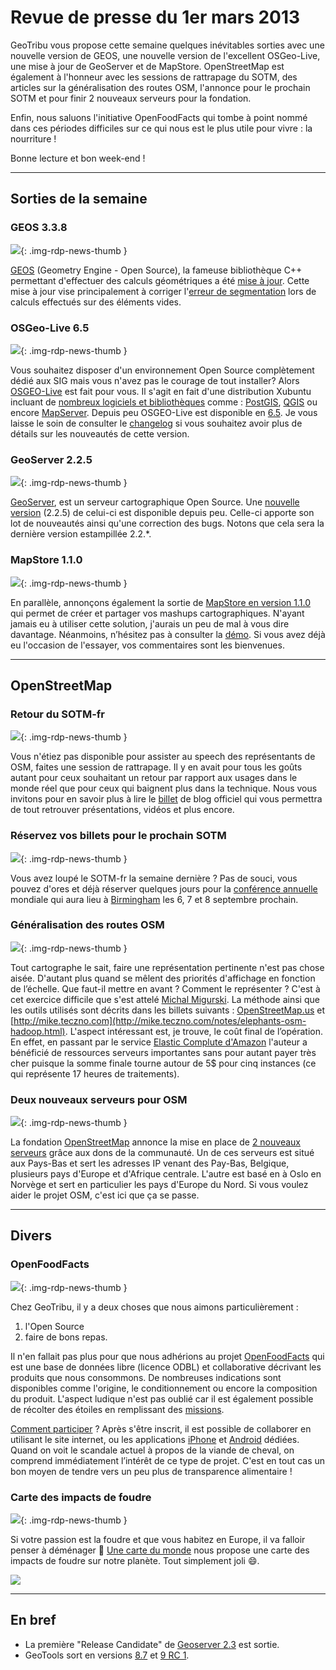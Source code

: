# Revue de presse du 1er mars 2013

GeoTribu vous propose cette semaine quelques inévitables sorties avec une nouvelle version de GEOS, une nouvelle version de l'excellent OSGeo-Live, une mise à jour de GeoServer et de MapStore. OpenStreetMap est également à l'honneur avec les sessions de rattrapage du SOTM, des articles sur la généralisation des routes OSM, l'annonce pour le prochain SOTM et pour finir 2 nouveaux serveurs pour la fondation.

Enfin, nous saluons l'initiative OpenFoodFacts qui tombe à point nommé dans ces périodes difficiles sur ce qui nous est le plus utile pour vivre : la nourriture !

Bonne lecture et bon week-end !

----

## Sorties de la semaine

### GEOS 3.3.8

![](https://cdn.geotribu.fr/img/internal/icons-rdp-news/news.png){: .img-rdp-news-thumb }

[GEOS](http://trac.osgeo.org/geos/) (Geometry Engine - Open Source), la fameuse bibliothèque C++ permettant d'effectuer des calculs géométriques a été [mise à jour](http://lists.osgeo.org/pipermail/geos-devel/2013-February/006241.html). Cette mise à jour vise principalement à corriger l'[erreur de segmentation](https://fr.wikipedia.org/wiki/Erreur_de_segmentation) lors de calculs effectués sur des éléments vides.

### OSGeo-Live 6.5

![](https://cdn.geotribu.fr/img/logos-icones/entreprises_association/osgeo.png){: .img-rdp-news-thumb }

Vous souhaitez disposer d'un environnement Open Source complètement dédié aux SIG mais vous n'avez pas le courage de tout installer? Alors [OSGEO-Live](http://live.osgeo.org/fr/) est fait pour vous. Il s'agit en fait d'une distribution Xubuntu incluant de [nombreux logiciels et bibliothèques](http://live.osgeo.org/fr/overview/overview.html) comme : [PostGIS](http://postgis.net/), [QGIS](http://www.qgis.org/) ou encore [MapServer](http://mapserver.org/). Depuis peu OSGEO-Live est disponible en [6.5](http://lisasoft.com.au/blog/osgeo-live-65-released). Je vous laisse le soin de consulter le [changelog](http://svn.osgeo.org/osgeo/livedvd/gisvm/trunk/CHANGES.txt) si vous souhaitez avoir plus de détails sur les nouveautés de cette version.

### GeoServer 2.2.5

![](https://cdn.geotribu.fr/img/logos-icones/logiciels_librairies/geoserver.png){: .img-rdp-news-thumb }

[GeoServer](http://geoserver.org/display/GEOS/Welcome), est un serveur cartographique Open Source. Une [nouvelle version](http://blog.geoserver.org/2013/02/26/geoserver-2-2-5/) (2.2.5) de celui-ci est disponible depuis peu. Celle-ci apporte son lot de nouveautés ainsi qu'une correction des bugs. Notons que cela sera la dernière version estampillée 2.2.*.

### MapStore 1.1.0

![](https://cdn.geotribu.fr/img/internal/icons-rdp-news/news.png){: .img-rdp-news-thumb }

En parallèle, annonçons également la sortie de [MapStore en version 1.1.0](http://geo-solutions.blogspot.ca/2013/02/mapstore-1.1.0.html) qui permet de créer et partager vos mashups cartographiques. N'ayant jamais eu à utiliser cette solution, j'aurais un peu de mal à vous dire davantage. Néanmoins, n’hésitez pas à consulter la [démo](http://mapstore.geo-solutions.it/mapcomposer/viewer?config=markerEditor). Si vous avez déjà eu l'occasion de l'essayer, vos commentaires sont les bienvenues.

----

## OpenStreetMap

### Retour du SOTM-fr

![](https://cdn.geotribu.fr/img/logos-icones/OpenStreetMap/Openstreetmap.png){: .img-rdp-news-thumb }

Vous n'étiez pas disponible pour assister au speech des représentants de OSM, faites une session de rattrapage. Il y en avait pour tous les goûts autant pour ceux souhaitant un retour par rapport aux usages dans le monde réel que pour ceux qui baignent plus dans la technique. Nous vous invitons pour en savoir plus à lire le [billet](http://openstreetmap.fr/synthese-sotmfr) de blog officiel qui vous permettra de tout retrouver présentations, vidéos et plus encore.

### Réservez vos billets pour le prochain SOTM

![](https://cdn.geotribu.fr/img/internal/icons-rdp-news/news.png){: .img-rdp-news-thumb }

Vous avez loupé le SOTM-fr la semaine dernière ? Pas de souci, vous pouvez d'ores et déjà réserver quelques jours pour la [conférence annuelle](http://blog.osmfoundation.org/2013/02/16/state-of-the-map-2013-birmingham/) mondiale qui aura lieu à [Birmingham](https://www.openstreetmap.org/?lat=52.49499320983887&lon=-1.8860435485839844&zoom=11) les 6, 7 et 8 septembre prochain.

### Généralisation des routes OSM

![](https://cdn.geotribu.fr/img/logos-icones/OpenStreetMap/Openstreetmap.png){: .img-rdp-news-thumb }

Tout cartographe le sait, faire une représentation pertinente n'est pas chose aisée. D'autant plus quand se mêlent des priorités d'affichage en fonction de l’échelle. Que faut-il mettre en avant ? Comment le représenter ? C'est à cet exercice difficile que s'est attelé [Michal Migurski](http://mike.teczno.com/). La méthode ainsi que les outils utilisés sont décrits dans les billets suivants : [OpenStreetMap.us](http://www.openstreetmap.us/~migurski/streets-and-routes/) et [http://mike.teczno.com](http://mike.teczno.com/notes/elephants-osm-hadoop.html). L'aspect intéressant est, je trouve, le coût final de l’opération. En effet, en passant par le service [Elastic Complute d'Amazon](http://aws.amazon.com/ec2/) l'auteur a bénéficié de ressources serveurs importantes sans pour autant payer très cher puisque la somme finale tourne autour de 5$ pour cinq instances (ce qui représente 17 heures de traitements).

### Deux nouveaux serveurs pour OSM

![](https://cdn.geotribu.fr/img/logos-icones/OpenStreetMap/Openstreetmap.png){: .img-rdp-news-thumb }

La fondation [OpenStreetMap](https://www.openstreetmap.org/) annonce la mise en place de [2 nouveaux serveurs](http://geotribu.net/node/blog.osmfoundation.org/2013/02/25/two-more-new-tile-servers/) grâce aux dons de la communauté. Un de ces serveurs est situé aux Pays-Bas et sert les adresses IP venant des Pay-Bas, Belgique, plusieurs pays d'Europe et d'Afrique centrale. L'autre est basé en à Oslo en Norvège et sert en particulier les pays d'Europe du Nord. Si vous voulez aider le projet OSM, c'est ici que ça se passe.

----

## Divers

### OpenFoodFacts

![](https://cdn.geotribu.fr/img/logos-icones/divers/openfoodfacts.png){: .img-rdp-news-thumb }

Chez GeoTribu, il y a deux choses que nous aimons particulièrement :

1. l'Open Source
2. faire de bons repas.

Il n'en fallait pas plus pour que nous adhérions au projet [OpenFoodFacts](https://openfoodfacts.org/) qui est une base de données libre (licence ODBL) et collaborative décrivant les produits que nous consommons. De nombreuses indications sont disponibles comme l'origine, le conditionnement ou encore la composition du produit. L'aspect ludique n'est pas oublié car il est également possible de récolter des étoiles en remplissant des [missions](http://fr.openfoodfacts.org/missions).

[Comment participer](http://fr.openfoodfacts.org/comment-ajouter-un-produit) ? Après s'être inscrit, il est possible de collaborer en utilisant le site internet, ou les applications [iPhone](https://itunes.apple.com/fr/app/open-food-facts/id588797948) et [Android](https://play.google.com/store/apps/details?id=org.openfoodfacts.scanner) dédiées. Quand on voit le scandale actuel à propos de la viande de cheval, on comprend immédiatement l’intérêt de ce type de projet. C'est en tout cas un bon moyen de tendre vers un peu plus de transparence alimentaire !

### Carte des impacts de foudre

![](https://cdn.geotribu.fr/img/logos-icones/unecartedumonde.png){: .img-rdp-news-thumb }

Si votre passion est la foudre et que vous habitez en Europe, il va falloir penser à déménager :slightly_smiling_face: [Une carte du monde](https://www.unecartedumonde.fr/2013/02/carte-monde-impacts-foudre/) nous propose une carte des impacts de foudre sur notre planète. Tout simplement joli :smile:.

![](https://cdn.geotribu.fr/img/articles-blog-rdp/capture-ecran/carte_foudre_impacts.jpg)

----

## En bref

- La première "Release Candidate" de [Geoserver 2.3](http://blog.geoserver.org/2013/02/26/geoserver-2-3-rc1-released/) est sortie.
- GeoTools sort en versions [8.7](http://geotoolsnews.blogspot.com/2013/02/geotools-8.html) et [9 RC 1](http://geotoolsnews.blogspot.com/2013/02/geotools-90-rc1-released.html).
